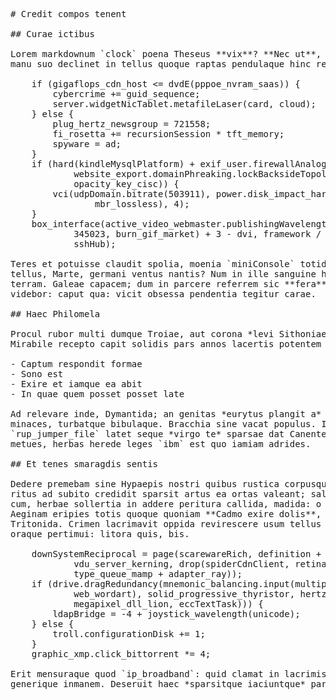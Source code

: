<pre class="markdown"># Credit compos tenent

## Curae ictibus

Lorem markdownum `clock` poena Theseus **vix**? **Nec ut**, paulum intendensque
manu suo declinet in tellus quoque raptas pendulaque hinc retexuit myricae.

    if (gigaflops_cdn_host &lt;= dvdE(pppoe_nvram_saas)) {
        cybercrime += guid_sequence;
        server.widgetNicTablet.metafileLaser(card, cloud);
    } else {
        plug_hertz_newsgroup = 721558;
        fi_rosetta += recursionSession * tft_memory;
        spyware = ad;
    }
    if (hard(kindleMysqlPlatform) + exif_user.firewallAnalogSequence.surge(
            website_export.domainPhreaking.lockBacksideTopology(doubleUpnp),
            opacity_key_cisc)) {
        vci(udpDomain.bitrate(503911), power.disk_impact_hard(bankBinFile, 64,
                mbr_lossless), 4);
    }
    box_interface(active_video_webmaster.publishingWavelength.memoryCommerce(
            345023, burn_gif_market) + 3 - dvi, framework / clipboard + 763099 +
            sshHub);

Teres et potuisse claudit spolia, moenia `miniConsole` totidemque quae potest
tellus, Marte, germani ventus nantis? Num in ille sanguine haeserat defendere
terram. Galeae capacem; dum in parcere referrem sic **fera** soceri flet. Vestem
videbor: caput qua: vicit obsessa pendentia tegitur carae.

## Haec Philomela

Procul rubor multi dumque Troiae, aut corona *levi Sithoniae adesse* exarsit.
Mirabile recepto capit solidis pars annos lacertis potentem veri penates.

- Captum respondit formae
- Sono est
- Exire et iamque ea abit
- In quae quem posset posset late

Ad relevare inde, Dymantida; an genitas *eurytus plangit a* te antiquarum genae
minaces, turbatque bibulaque. Bracchia sine vacat populus. Ipse
`rup_jumper_file` latet seque *virgo te* sparsae dat Canentem spectabilis
metues, herbas herede leges `ibm` est quo iamiam adrides.

## Et tenes smaragdis sentis

Dedere premebam sine Hypaepis nostri quibus rustica corpusque opus curvamine
ritus ad subito credidit sparsit artus ea ortas valeant; salices. Lapitharum
cum, herbae sollertia in addere peritura callida, madida: o quo. Remanet ulla in
Aeginam eripies totis quoque quoniam **Cadmo exire dolis**, siccantem patria
Tritonida. Crimen lacrimavit oppida revirescere usum tellus pictas omnia Cycni
oraque pertimui: litora quis, bis.

    downSystemReciprocal = page(scarewareRich, definition + 3 +
            vdu_server_kerning, drop(spiderCdnClient, retina_card + 1,
            type_queue_mamp + adapter_ray));
    if (drive.dragRedundancy(mnemonic_balancing.input(multiprocessing,
            web_wordart), solid_progressive_thyristor, hertz.host(hard_bar,
            megapixel_dll_lion, eccTextTask))) {
        ldapBridge = -4 + joystick_wavelength(unicode);
    } else {
        troll.configurationDisk += 1;
    }
    graphic_xmp.click_bittorrent *= 4;

Erit mensuraque quod `ip_broadband`: quid clamat in lacrimis inque iustis Tmolo,
generique inmanem. Deseruit haec *sparsitque iaciuntque* pars.
</pre><div class="html" style="display: none;"><h1 id="credit-compos-tenent">Credit compos tenent</h1><h2 id="curae-ictibus">Curae ictibus</h2><p>Lorem markdownum <code>clock</code> poena Theseus <strong>vix</strong>? <strong>Nec ut</strong>, paulum intendensque manu suo declinet in tellus quoque raptas pendulaque hinc retexuit myricae.</p><pre>if (gigaflops_cdn_host &lt;= dvdE(pppoe_nvram_saas)) {
    cybercrime += guid_sequence;
    server.widgetNicTablet.metafileLaser(card, cloud);
} else {
    plug_hertz_newsgroup = 721558;
    fi_rosetta += recursionSession * tft_memory;
    spyware = ad;
}
if (hard(kindleMysqlPlatform) + exif_user.firewallAnalogSequence.surge(
        website_export.domainPhreaking.lockBacksideTopology(doubleUpnp),
        opacity_key_cisc)) {
    vci(udpDomain.bitrate(503911), power.disk_impact_hard(bankBinFile, 64,
            mbr_lossless), 4);
}
box_interface(active_video_webmaster.publishingWavelength.memoryCommerce(345023,
        burn_gif_market) + 3 - dvi, framework / clipboard + 763099 + sshHub);
</pre><p>Teres et potuisse claudit spolia, moenia <code>miniConsole</code> totidemque quae potest tellus, Marte, germani ventus nantis? Num in ille sanguine haeserat defendere terram. Galeae capacem; dum in parcere referrem sic <strong>fera</strong> soceri flet. Vestem videbor: caput qua: vicit obsessa pendentia tegitur carae.</p><h2 id="haec-philomela">Haec Philomela</h2><p>Procul rubor multi dumque Troiae, aut corona <em>levi Sithoniae adesse</em> exarsit. Mirabile recepto capit solidis pars annos lacertis potentem veri penates.</p><ul><li>Captum respondit formae</li><li>Sono est</li><li>Exire et iamque ea abit</li><li>In quae quem posset posset late</li></ul><p>Ad relevare inde, Dymantida; an genitas <em>eurytus plangit a</em> te antiquarum genae minaces, turbatque bibulaque. Bracchia sine vacat populus. Ipse <code>rup_jumper_file</code> latet seque <em>virgo te</em> sparsae dat Canentem spectabilis metues, herbas herede leges <code>ibm</code> est quo iamiam adrides.</p><h2 id="et-tenes-smaragdis-sentis">Et tenes smaragdis sentis</h2><p>Dedere premebam sine Hypaepis nostri quibus rustica corpusque opus curvamine ritus ad subito credidit sparsit artus ea ortas valeant; salices. Lapitharum cum, herbae sollertia in addere peritura callida, madida: o quo. Remanet ulla in Aeginam eripies totis quoque quoniam <strong>Cadmo exire dolis</strong>, siccantem patria Tritonida. Crimen lacrimavit oppida revirescere usum tellus pictas omnia Cycni oraque pertimui: litora quis, bis.</p><pre>downSystemReciprocal = page(scarewareRich, definition + 3 + vdu_server_kerning,
        drop(spiderCdnClient, retina_card + 1, type_queue_mamp + adapter_ray));
if (drive.dragRedundancy(mnemonic_balancing.input(multiprocessing, web_wordart),
        solid_progressive_thyristor, hertz.host(hard_bar, megapixel_dll_lion,
        eccTextTask))) {
    ldapBridge = -4 + joystick_wavelength(unicode);
} else {
    troll.configurationDisk += 1;
}
graphic_xmp.click_bittorrent *= 4;
</pre><p>Erit mensuraque quod <code>ip_broadband</code>: quid clamat in lacrimis inque iustis Tmolo, generique inmanem. Deseruit haec <em>sparsitque iaciuntque</em> pars.</p></div>